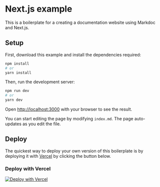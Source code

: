 # Next.js example

This is a boilerplate for a creating a documentation website using Markdoc and Next.js.

## Setup

First, download this example and install the dependencies required:

```bash
npm install
# or
yarn install
```

Then, run the development server:

```bash
npm run dev
# or
yarn dev
```

Open [http://localhost:3000](http://localhost:3000) with your browser to see the result.

You can start editing the page by modifying `index.md`. The page auto-updates as you edit the file.

## Deploy

The quickest way to deploy your own version of this boilerplate is by deploying it with [Vercel](https://vercel.com) by clicking the button below.

### Deploy with Vercel

[![Deploy with Vercel](https://vercel.com/button)](https://vercel.com/new/clone?repository-url=https://github.com/markdoc/docs/tree/main/examples/simple-nextjs)
